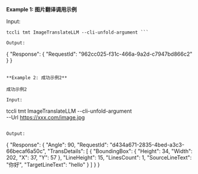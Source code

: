 **Example 1: 图片翻译调用示例**



Input: 

```
tccli tmt ImageTranslateLLM --cli-unfold-argument ```

Output: 
```
{
    "Response": {
        "RequestId": "962cc025-f31c-466a-9a2d-c7947bd866c2"
    }
}
```

**Example 2: 成功示例2**

成功示例2

Input: 

```
tccli tmt ImageTranslateLLM --cli-unfold-argument  \
    --Url https://xxx.com/image.jpg
```

Output: 
```
{
    "Response": {
        "Angle": 90,
        "RequestId": "d434a671-2835-4bed-a3c3-66becaf6a50c",
        "TransDetails": [
            {
                "BoundingBox": {
                    "Height": 34,
                    "Width": 202,
                    "X": 37,
                    "Y": 57
                },
                "LineHeight": 15,
                "LinesCount": 1,
                "SourceLineText": "你好",
                "TargetLineText": "hello"
            }
        ]
    }
}
```

